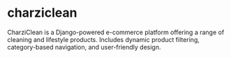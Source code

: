 # charziclean
CharziClean is a Django-powered e-commerce platform offering a range of cleaning and lifestyle products. Includes dynamic product filtering, category-based navigation, and user-friendly design.
